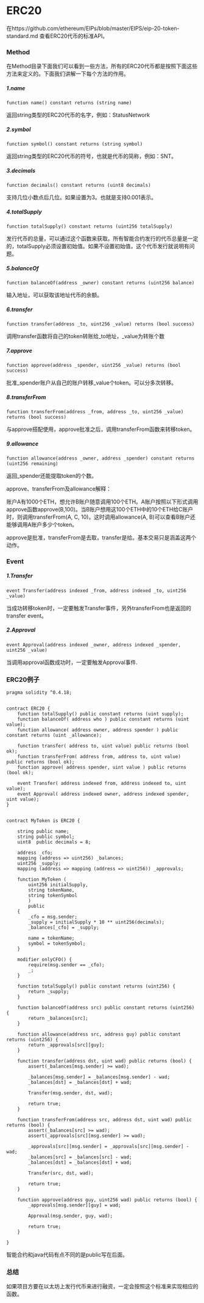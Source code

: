 # ERC20
在https://github.com/ethereum/EIPs/blob/master/EIPS/eip-20-token-standard.md   查看ERC20代币的标准API。

### Method
在Method目录下面我们可以看到一些方法，所有的ERC20代币都是按照下面这些方法来定义的。下面我们讲解一下每个方法的作用。

##### 1.name
```
function name() constant returns (string name) 
```
返回string类型的ERC20代币的名字，例如：StatusNetwork

##### 2.symbol
```
function symbol() constant returns (string symbol)
```
返回string类型的ERC20代币的符号，也就是代币的简称，例如：SNT。
##### 3.decimals
```
function decimals() constant returns (uint8 decimals)
```
支持几位小数点后几位。如果设置为3。也就是支持0.001表示。

##### 4.totalSupply
```
function totalSupply() constant returns (uint256 totalSupply)
```
发行代币的总量，可以通过这个函数来获取。所有智能合约发行的代币总量是一定的，totalSupply必须设置初始值。如果不设置初始值，这个代币发行就说明有问题。

##### 5.balanceOf
```
function balanceOf(address _owner) constant returns (uint256 balance)
```
输入地址，可以获取该地址代币的余额。

##### 6.transfer
```
function transfer(address _to, uint256 _value) returns (bool success)
```
调用transfer函数将自己的token转账给_to地址，_value为转账个数
##### 7.approve
```
function approve(address _spender, uint256 _value) returns (bool success)
```

批准_spender账户从自己的账户转移_value个token。可以分多次转移。

##### 8.transferFrom

```
function transferFrom(address _from, address _to, uint256 _value) returns (bool success)
```
与approve搭配使用，approve批准之后，调用transferFrom函数来转移token。

##### 9.allowance

```
function allowance(address _owner, address _spender) constant returns (uint256 remaining)
```
返回_spender还能提取token的个数。


approve、transferFrom及allowance解释：

账户A有1000个ETH，想允许B账户随意调用100个ETH。A账户按照以下形式调用approve函数approve(B,100)。当B账户想用这100个ETH中的10个ETH给C账户时，则调用transferFrom(A, C, 10)。这时调用allowance(A, B)可以查看B账户还能够调用A账户多少个token。


approve是批准，transferFrom是去取，transfer是给。基本交易只是涵盖这两个动作。

### Event

##### 1.Transfer
```
event Transfer(address indexed _from, address indexed _to, uint256 _value)
```
当成功转移token时，一定要触发Transfer事件，另外transferFrom也是返回的transfer event。

##### 2.Approval

```
event Approval(address indexed _owner, address indexed _spender, uint256 _value)
```

当调用approval函数成功时，一定要触发Approval事件.

### ERC20例子

```
pragma solidity ^0.4.18;


contract ERC20 {
    function totalSupply() public constant returns (uint supply);
    function balanceOf( address who ) public constant returns (uint value);
    function allowance( address owner, address spender ) public constant returns (uint _allowance);

    function transfer( address to, uint value) public returns (bool ok);
    function transferFrom( address from, address to, uint value) public returns (bool ok);
    function approve( address spender, uint value ) public returns (bool ok);

    event Transfer( address indexed from, address indexed to, uint value);
    event Approval( address indexed owner, address indexed spender, uint value);
}    
    

contract MyToken is ERC20 {

    string public name;
    string public symbol;
    uint8  public decimals = 8;

    address _cfo;
    mapping (address => uint256) _balances;
    uint256 _supply;
    mapping (address => mapping (address => uint256)) _approvals;
    
    function MyToken (
        uint256 initialSupply,
        string tokenName,
        string tokenSymbol
        ) 
        public 
    {
        _cfo = msg.sender;
        _supply = initialSupply * 10 ** uint256(decimals);  
        _balances[_cfo] = _supply;
        
        name = tokenName;
        symbol = tokenSymbol;
    }

    modifier onlyCFO() {
        require(msg.sender == _cfo);
        _;
    }
    
    function totalSupply() public constant returns (uint256) {
        return _supply;
    }

    function balanceOf(address src) public constant returns (uint256) {
        return _balances[src];
    }
    
    function allowance(address src, address guy) public constant returns (uint256) {
        return _approvals[src][guy];
    }
    
    function transfer(address dst, uint wad) public returns (bool) {
        assert(_balances[msg.sender] >= wad);
        
        _balances[msg.sender] = _balances[msg.sender] - wad;
        _balances[dst] = _balances[dst] + wad;
        
        Transfer(msg.sender, dst, wad);
        
        return true;
    }
    
    function transferFrom(address src, address dst, uint wad) public returns (bool) {
        assert(_balances[src] >= wad);
        assert(_approvals[src][msg.sender] >= wad);
        
        _approvals[src][msg.sender] = _approvals[src][msg.sender] - wad;
        _balances[src] = _balances[src] - wad;
        _balances[dst] = _balances[dst] + wad;
        
        Transfer(src, dst, wad);
        
        return true;
    }
    
    function approve(address guy, uint256 wad) public returns (bool) {
        _approvals[msg.sender][guy] = wad;
        
        Approval(msg.sender, guy, wad);
        
        return true;
    }

}
```

智能合约和java代码有点不同的是public写在后面。


### 总结

如果项目方要在以太坊上发行代币来进行融资，一定会按照这个标准来实现相应的函数。
